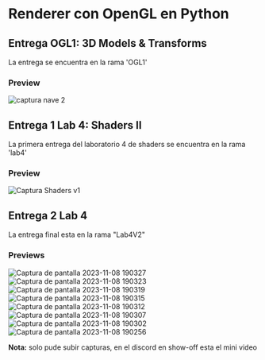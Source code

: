 # Renderer con OpenGL en Python
## Entrega OGL1: 3D Models & Transforms
La entrega se encuentra en la rama 'OGL1'
### Preview
![captura nave 2](https://github.com/LeivaDiego/Renderer_OpenGL/assets/110699607/c07f7b5e-5519-48e0-bdf3-f22ce64c7210)

## Entrega 1 Lab 4: Shaders II
La primera entrega del laboratorio 4 de shaders se encuentra en la rama 'lab4'
### Preview
![Captura Shaders v1](https://github.com/LeivaDiego/Renderer_OpenGL/assets/110699607/a2e8db5b-00f2-49e8-b01c-21f308d009d7)

## Entrega 2 Lab 4
La entrega final esta en la rama "Lab4V2"
### Previews

![Captura de pantalla 2023-11-08 190327](https://github.com/LeivaDiego/Renderer_OpenGL/assets/110699607/538d57ca-e4f4-4271-a230-6662b47a15d3)
![Captura de pantalla 2023-11-08 190323](https://github.com/LeivaDiego/Renderer_OpenGL/assets/110699607/dbe2f831-bc80-4338-83ba-35028b171527)
![Captura de pantalla 2023-11-08 190319](https://github.com/LeivaDiego/Renderer_OpenGL/assets/110699607/129d2159-f296-449c-9ab5-b6d678b18632)
![Captura de pantalla 2023-11-08 190315](https://github.com/LeivaDiego/Renderer_OpenGL/assets/110699607/eb19a120-dbfe-4c30-a5ea-f1ad3603e745)
![Captura de pantalla 2023-11-08 190312](https://github.com/LeivaDiego/Renderer_OpenGL/assets/110699607/1b87d846-ec0d-4e57-b77d-d1bd1f0f3106)
![Captura de pantalla 2023-11-08 190307](https://github.com/LeivaDiego/Renderer_OpenGL/assets/110699607/aa4a4797-a70c-4bce-95cc-e5fc7e011364)
![Captura de pantalla 2023-11-08 190302](https://github.com/LeivaDiego/Renderer_OpenGL/assets/110699607/508a304d-0f3e-480c-89e3-709555af2ff3)
![Captura de pantalla 2023-11-08 190256](https://github.com/LeivaDiego/Renderer_OpenGL/assets/110699607/6906c84d-3621-4673-a900-e9dfea701cca)

**Nota:** solo pude subir capturas, en el discord en show-off esta el mini video
